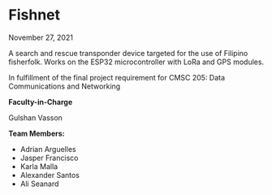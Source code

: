 # Fishnet
November 27, 2021

A search and rescue transponder device targeted for the use of Filipino fisherfolk. Works on the ESP32 microcontroller with LoRa and GPS modules.

In fulfillment of the final project requirement for CMSC 205: Data Communications and Networking
 
**Faculty-in-Charge**

Gulshan Vasson
 
**Team Members:**
* Adrian Arguelles
* Jasper Francisco
* Karla Malla
* Alexander Santos
* Ali Seanard

